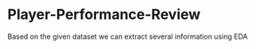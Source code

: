 # Player-Performance-Review
Based on the given dataset we can extract several information using EDA 
